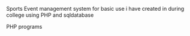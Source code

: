 Sports Event management system for basic use i have created in during college using PHP and sqldatabase

PHP programs
